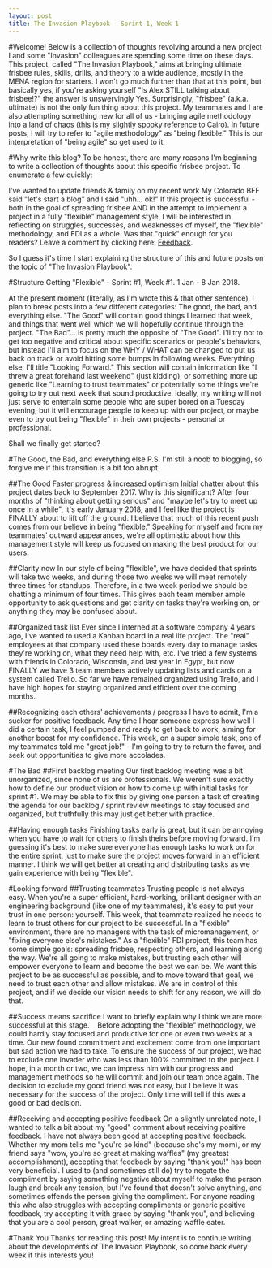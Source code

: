 ```yaml
---
layout: post
title: The Invasion Playbook - Sprint 1, Week 1
---
```


#Welcome!
Below is a collection of thoughts revolving around a new project I and some "Invasion" colleagues are spending some time on these days. This project, called "The Invasion Playbook," aims at bringing ultimate frisbee rules, skills, drills, and theory to a wide audience, mostly in the MENA region for starters. I won't go much further than that at this point, but basically yes, if you're asking yourself "Is Alex STILL talking about frisbee!?" the answer is unswervingly Yes. Surprisingly, "frisbee" (a.k.a. ultimate) is not the only fun thing about this project. My teammates and I are also attempting something new for all of us - bringing agile methodology into a land of chaos (this is my slightly spooky reference to Cairo). In future posts, I will try to refer to "agile methodology" as "being flexible." This is our interpretation of "being agile" so get used to it.

#Why write this blog?
To be honest, there are many reasons I'm beginning to write a collection of thoughts about this specific frisbee project. To enumerate a few quickly:

I've wanted to update friends & family on my recent work
My Colorado BFF said "let's start a blog" and I said "uhh... ok!"
If this project is successful - both in the goal of spreading frisbee AND in the attempt to implement a project in a fully "flexible" management style, I will be interested in reflecting on struggles, successes, and weaknesses of myself, the "flexible" methodology, and FDI as a whole.
Was that "quick" enough for you readers? Leave a comment by clicking here: <a href="nobodycares.com">Feedback</a>.

So I guess it's time I start explaining the structure of this and future posts on the topic of "The Invasion Playbook".

#Structure
Getting "Flexible" - Sprint #1, Week #1. 1 Jan - 8 Jan 2018.

At the present moment (literally, as I'm wrote this & that other sentence), I plan to break posts into a few different categories: The good, the bad, and everything else. "The Good" will contain good things I learned that week, and things that went well which we will hopefully continue through the project. "The Bad"... is pretty much the opposite of "The Good". I'll try not to get too negative and critical about specific scenarios or people's behaviors, but instead I'll aim to focus on the WHY / WHAT can be changed to put us back on track or avoid hitting some bumps in following weeks. Everything else, I'll title "Looking Forward." This section will contain information like "I threw a great forehand last weekend" (just kidding), or something more up generic like "Learning to trust teammates" or potentially some things we're going to try out next week that sound productive. Ideally, my writing will not just serve to entertain some people who are super bored on a Tuesday evening, but it will encourage people to keep up with our project, or maybe even to try out being "flexible" in their own projects - personal or professional.

Shall we finally get started?

#The Good, the Bad, and everything else
P.S. I'm still a noob to blogging, so forgive me if this transition is a bit too abrupt.

##The Good
Faster progress & increased optimism
Initial chatter about this project dates back to September 2017. Why is this significant? After four months of "thinking about getting serious" and "maybe let's try to meet up once in a while", it's early January 2018, and I feel like the project is FINALLY about to lift off the ground. I believe that much of this recent push comes from our believe in being "flexible." Speaking for myself and from my teammates' outward appearances, we're all optimistic about how this management style will keep us focused on making the best product for our users.

##Clarity now
In our style of being "flexible", we have decided that sprints will take two weeks, and during those two weeks we will meet remotely three times for standups. Therefore, in a two week period we should be chatting a minimum of four times. This gives each team member ample opportunity to ask questions and get clarity on tasks they're working on, or anything they may be confused about.

##Organized task list
Ever since I interned at a software company 4 years ago, I've wanted to used a Kanban board in a real life project. The "real" employees at that company used these boards every day to manage tasks they're working on, what they need help with, etc. I've tried a few systems with friends in Colorado, Wisconsin, and last year in Egypt, but now FINALLY we have 3 team members actively updating lists and cards on a system called Trello. So far we have remained organized using Trello, and I have high hopes for staying organized and efficient over the coming months.

##Recognizing each others' achievements / progress
I have to admit, I'm a sucker for positive feedback. Any time I hear someone express how well I did a certain task, I feel pumped and ready to get back to work, aiming for another boost for my confidence. This week, on a super simple task, one of my teammates told me "great job!" - I'm going to try to return the favor, and seek out opportunities to give more accolades.

#The Bad
##First backlog meeting
Our first backlog meeting was a bit unorganized, since none of us are professionals. We weren't sure exactly how to define our product vision or how to come up with initial tasks for sprint #1. We may be able to fix this by giving one person a task of creating the agenda for our backlog / sprint review meetings to stay focused and organized, but truthfully this may just get better with practice.

##Having enough tasks
Finishing tasks early is great, but it can be annoying when you have to wait for others to finish theirs before moving forward. I'm guessing it's best to make sure everyone has enough tasks to work on for the entire sprint, just to make sure the project moves forward in an efficient manner. I think we will get better at creating and distributing tasks as we gain experience with being "flexible".

#Looking forward
##Trusting teammates
Trusting people is not always easy. When you're a super efficient, hard-working, brilliant designer with an engineering background (like one of my teammates), it's easy to put your trust in one person: yourself. This week, that teammate realized he needs to learn to trust others for our project to be successful. In a "flexible" environment, there are no managers with the task of micromanagement, or "fixing everyone else's mistakes." As a "flexible" FDI project, this team has some simple goals: spreading frisbee, respecting others, and learning along the way. We're all going to make mistakes, but trusting each other will empower everyone to learn and become the best we can be. We want this project to be as successful as possible, and to move toward that goal, we need to trust each other and allow mistakes. We are in control of this project, and if we decide our vision needs to shift for any reason, we will do that.

##Success means sacrifice
I want to briefly explain why I think we are more successful at this stage.    Before adopting the "flexible" methodology, we could hardly stay focused and productive for one or even two weeks at a time. Our new found commitment and excitement come from one important but sad action we had to take. To ensure the success of our project, we had to exclude one Invader who was less than 100% committed to the project. I hope, in a month or two, we can impress him with our progress and management methods so he will commit and join our team once again. The decision to exclude my good friend was not easy, but I believe it was necessary for the success of the project. Only time will tell if this was a good or bad decision.

##Receiving and accepting positive feedback
On a slightly unrelated note, I wanted to talk a bit about my "good" comment about receiving positive feedback. I have not always been good at accepting positive feedback. Whether my mom tells me "you're so kind" (because she's my mom), or my friend says "wow, you're so great at making waffles" (my greatest accomplishment), accepting that feedback by saying "thank you!" has been very beneficial. I used to (and sometimes still do) try to negate the compliment by saying something negative about myself to make the person laugh and break any tension, but I've found that doesn't solve anything, and sometimes offends the person giving the compliment. For anyone reading this who also struggles with accepting compliments or generic positive feedback, try accepting it with grace by saying "thank you", and believing that you are a cool person, great walker, or amazing waffle eater.

#Thank You
Thanks for reading this post! My intent is to continue writing about the developments of The Invasion Playbook, so come back every week if this interests you!